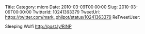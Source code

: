 Title: 
Category: micro
Date: 2010-03-09T00:00:00
Slug: 2010-03-09T00:00:00
TwitterId: 10241363379
TweetUrl: https://twitter.com/mark_philpot/status/10241363379
ReTweetUser: 

Sleeping Wolfi http://post.ly/RlNP